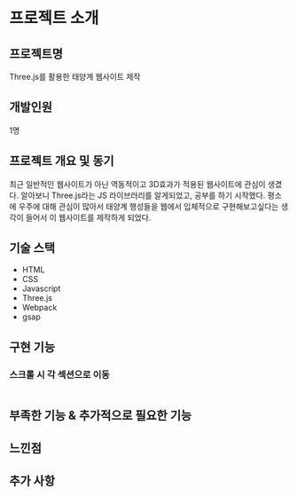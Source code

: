 # 프로젝트 소개

## 프로젝트명
Three.js를 활용한 태양계 웹사이트 제작

## 개발인원
1명

## 프로젝트 개요 및 동기

최근 일반적인 웹사이트가 아닌 역동적이고 3D효과가 적용된 웹사이트에 관심이 생겼다. 알아보니 Three.js라는 JS 라이브러리를 알게되었고, 공부를 하기 시작했다.
평소에 우주에 대해 관심이 많아서 태양계 행성들을 웹에서 입체적으로 구현해보고싶다는 생각이 들어서 이 웹사이트를 제작하게 되었다.

## 기술 스택

- HTML
- CSS
- Javascript
- Three.js
- Webpack
- gsap

## 구현 기능

### 스크롤 시 각 섹션으로 이동
<img src="" />


## 부족한 기능 & 추가적으로 필요한 기능



## 느낀점



## 추가 사항

